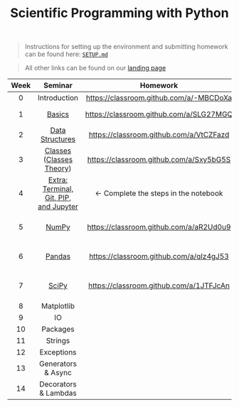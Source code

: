 <h1 align="center">Scientific Programming with Python</h1>
<!-- <p align="center"><b>For the Scientific Programming with Python course</b></p> -->

<br>

> Instructions for setting up the environment and submitting homework can be found here: [`SETUP.md`](SETUP.md)

> All other links can be found on our [landing page](https://silly-antique-c08.notion.site/Python-2024-CUB-1004177ba1ef80c78a93c593356c7333)


<table align="center">
	<thead>
		<tr>
			<th>
				Week
			</th>
			<th>
				Seminar
			</th>
			<th>
				Homework
			</th>
			<th>
				Deadline
			</th>
		</tr>
	</thead>
	<tbody align="center">
		<tr>
			<td>0</td>
			<td>Introduction</td>
			<td><a href="https://classroom.github.com/a/-MBCDoXa">https://classroom.github.com/a/-MBCDoXa</a></td>
			<td>⸺</td>
		</tr>
		<tr>
			<td>1</td>
			<td><a href="Week 1 — Basics.md">Basics</a></td>
			<td><a href="https://classroom.github.com/a/SLG27MGQ">https://classroom.github.com/a/SLG27MGQ</a></td>
			<td>October 7, 23:59</td>
		</tr>
		<tr>
			<td>2</td>
			<td><a href="Week 2 — Data Structures.md">Data Structures</a></td>
			<td><a href="https://classroom.github.com/a/VtCZFazd">https://classroom.github.com/a/VtCZFazd</a></td>
			<td>October 4, 23:59</td>
		</tr>
		<tr>
			<td>3</td>
			<td><a href="Week 3 — Classes.md">Classes</a> (<a href="Week 3 — Classes Theory.md">Classes Theory</a>)</td>
			<td><a href="https://classroom.github.com/a/Sxy5bG5S">https://classroom.github.com/a/Sxy5bG5S</a></td>
			<td>October 11, 23:59</td>
		</tr>
		<tr>
			<td>4</td>
			<td>
				<a href="https://github.com/Python-Homeworks-CUB/Extra-Tools-Seminar/blob/main/week_extra_tools.ipynb">
					Extra:
					<br>
					Terminal, Git, PIP, and Jupyter
				</a>
			</td>
			<td>← Complete the steps in the notebook</td>
			<td>⸺</td>
		</tr>
		<tr>
			<td>5</td>
			<td><a href="Week 5 — NumPy.md">NumPy</a></td>
			<td><a href="https://classroom.github.com/a/aR2Ud0u9">https://classroom.github.com/a/aR2Ud0u9</a></td>
			<td>October 23, 23:59</td>
		</tr>
		<tr>
			<td>6</td>
			<td><a href="Week 6 — Pandas.md">Pandas</a></td>
			<td><a href="https://classroom.github.com/a/qIz4gJ53">https://classroom.github.com/a/qIz4gJ53</a></td>
			<td>October 27, 23:59</td>
		</tr>
		<tr>
			<td>7</td>
			<td><a href="Week 7 — SciPy.md">SciPy</a></td>
			<td><a href="https://classroom.github.com/a/1JTFJcAn">https://classroom.github.com/a/1JTFJcAn</a></td>
			<td>October 31, 23:59</td>
		</tr>
		<tr>
			<td>8</td>
			<td>Matplotlib</td>
			<td></td>
			<td></td>
		</tr>
		<tr>
			<td>9</td>
			<td>IO</td>
			<td></td>
			<td></td>
		</tr>
		<tr>
			<td>10</td>
			<td>Packages</td>
			<td></td>
			<td></td>
		</tr>
		<tr>
			<td>11</td>
			<td>Strings</td>
			<td></td>
			<td></td>
		</tr>
		<tr>
			<td>12</td>
			<td>Exceptions</td>
			<td></td>
			<td></td>
		</tr>
		<tr>
			<td>13</td>
			<td>Generators & Async</td>
			<td></td>
			<td></td>
		</tr>
		<tr>
			<td>14</td>
			<td>Decorators & Lambdas</td>
			<td></td>
			<td></td>
		</tr>
	</tbody>
</table>
